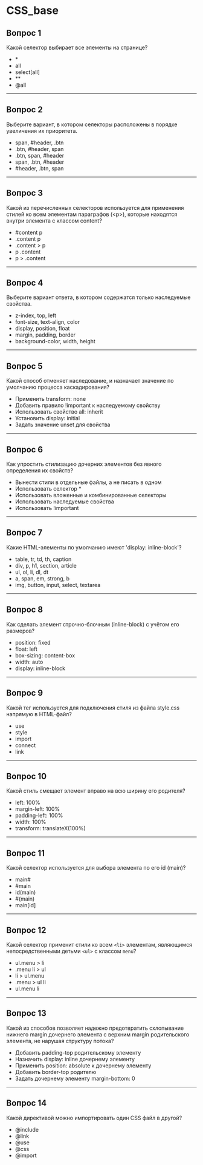 # CSS_base

## Вопрос 1
Какой селектор выбирает все элементы на странице?

- \*
- all
- select[all]
- **
- @all

---

## Вопрос 2
Выберите вариант, в котором селекторы расположены в порядке увеличения их приоритета.

- span, #header, .btn
- .btn, #header, span
- .btn, span, #header
- span, .btn, #header
- #header, .btn, span

---

## Вопрос 3
Какой из перечисленных селекторов используется для применения стилей ко всем элементам параграфов (\<p>), которые находятся внутри элемента с классом content?

- #content p
- .content p
- .content > p
- p .content
- p > .content

---

## Вопрос 4
Выберите вариант ответа, в котором содержатся только наследуемые свойства.

- z-index, top, left
- font-size, text-align, color
- display, position, float
- margin, padding, border
- background-color, width, height

---

## Вопрос 5
Какой способ отменяет наследование, и назначает значение по умолчанию процесса каскадирования?

- Применить transform: none
- Добавить правило !important к наследуемому свойству
- Использовать свойство all: inherit
- Установить display: initial
- Задать значение unset для свойства

---

## Вопрос 6
Как упростить стилизацию дочерних элементов без явного определения их свойств?

- Вынести стили в отдельные файлы, а не писать в одном
- Использовать селектор *
- Использовать вложенные и комбинированные селекторы
- Использовать наследуемые свойства
- Использовать !important

---

## Вопрос 7
Какие HTML-элементы по умолчанию имеют 'display: inline-block'?

- table, tr, td, th, caption
- div, p, h1, section, article
- ul, ol, li, dl, dt
- a, span, em, strong, b
- img, button, input, select, textarea

---

## Вопрос 8
Как сделать элемент строчно-блочным (inline-block) с учётом его размеров?

- position: fixed
- float: left
- box-sizing: content-box
- width: auto
- display: inline-block

---

## Вопрос 9
Какой тег используется для подключения стиля из файла style.css напрямую в HTML-файл?

- use
- style
- import
- connect
- link

---

## Вопрос 10
Какой стиль смещает элемент вправо на всю ширину его родителя?

- left: 100%
- margin-left: 100%
- padding-left: 100%
- width: 100%
- transform: translateX(100%)

---

## Вопрос 11
Какой селектор используется для выбора элемента по его id (main)?

- main#
- #main
- id(main)
- #(main)
- main[id]

---

## Вопрос 12
Какой селектор применит стили ко всем `<li>` элементам, являющимся непосредственными детьми `<ul>` с классом `menu`?

- ul.menu > li
- .menu li > ul
- li > ul.menu
- .menu > ul li
- ul.menu li

---

## Вопрос 13
Какой из способов позволяет надежно предотвратить схлопывание нижнего margin дочернего элемента с верхним margin родительского элемента, не нарушая структуру потока?

- Добавить padding-top родительскому элементу
- Назначить display: inline дочернему элементу
- Применить position: absolute к дочернему элементу
- Добавить border-top родителю
- Задать дочернему элементу margin-bottom: 0

---

## Вопрос 14
Какой директивой можно импортировать один CSS файл в другой?

- @include
- @link
- @use
- @css
- @import